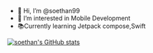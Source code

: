 - 👋 Hi, I’m @soethan99
- 👀 I’m interested in Mobile Development
- 📚Currently learning Jetpack compose,Swift

[![soethan's GitHub stats](https://github-readme-stats.vercel.app/api?username=soethan99&count_private=true&theme=cobalt&show_icons=true)](https://github.com/soethan99/github-readme-stats)








<!---
soethan99/soethan99 is a ✨ special ✨ repository because its `README.md` (this file) appears on your GitHub profile.
You can click the Preview link to take a look at your changes.
--->
